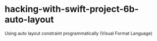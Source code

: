 # hacking-with-swift-project-6b-auto-layout
Using auto layout constraint programmatically (Visual Format Language)
